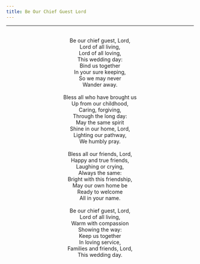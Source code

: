 ```yaml
---
title: Be Our Chief Guest Lord
---
```


---
<center>
<br/>
Be our chief guest, Lord,<br/>
Lord of all living,<br/>
Lord of all loving,<br/>
This wedding day:<br/>
Bind us together<br/>
In your sure keeping,<br/>
So we may never<br/>
Wander away.<br/>
<br/>
Bless all who have brought us<br/>
Up from our childhood,<br/>
Caring, forgiving,<br/>
Through the long day:<br/>
May the same spirit<br/>
Shine in our home, Lord,<br/>
Lighting our pathway,<br/>
We humbly pray.<br/>
<br/>
Bless all our friends, Lord,<br/>
Happy and true friends,<br/>
Laughing or crying,<br/>
Always the same:<br/>
Bright with this friendship,<br/>
May our own home be<br/>
Ready to welcome<br/>
All in your name.<br/>
<br/>
Be our chief guest, Lord,<br/>
Lord of all living,<br/>
Warm with compassion<br/>
Showing the way:<br/>
Keep us together<br/>
In loving service,<br/>
Families and friends, Lord,<br/>
This wedding day. <br/>

</center>